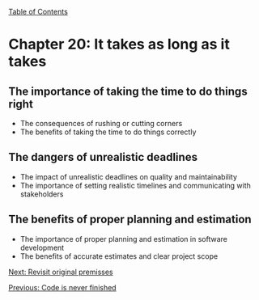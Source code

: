 [Table of Contents](README.md#table-of-Contents)

# Chapter 20: It takes as long as it takes
## The importance of taking the time to do things right
- The consequences of rushing or cutting corners
- The benefits of taking the time to do things correctly

## The dangers of unrealistic deadlines
- The impact of unrealistic deadlines on quality and maintainability
- The importance of setting realistic timelines and communicating with stakeholders

## The benefits of proper planning and estimation
- The importance of proper planning and estimation in software development
- The benefits of accurate estimates and clear project scope

[Next: Revisit original premisses](Revisit-original-premisses.md)

[Previous: Code is never finished](Code-is-never-finished.md)
